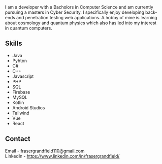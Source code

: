 I am a developer with a Bacholors in Computer Science and am currently pursuing a masters in Cyber Security. I specifically enjoy developing back-ends and penetration testing web applications. A hobby of mine is learning about cosmology and quantum physics which also has led into my interest in quantum computers.
## Skills
* Java
* Pyhton
* C#
* C++
* Javascript
* PHP
* SQL
* Firebase
* MySQL
* Kotlin
* Android Studios
* Tailwind
* Vue
* React
## Contact
Email - frasergrandfield110@gmail.com\
LinkedIn - https://www.linkedin.com/in/frasergrandfield/

